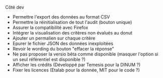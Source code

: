 Côté dev

- Permettre l'export des données au format CSV
- Permettre la réinitialisation de tout l'audit (bouton unique)
- Assurer la compatibilité avec Firefox
- Intégrer la visualisation des critères non évalués au donut
- Ajouter un permalien sur chaque critère
- Epurer le fichier JSON des données inexploitées
- Revoir le wording du bouton "effacer la réponse"
- Ne pas proposer la versio bêta comme disponible (masquer l'option si un seul référentiel est disponible ?)
- Afficher les crédits (Développé par Temesis pour la DINUM ?)
- Fixer les licences (Etalab pour la donnée, MIT pour le code ?)

